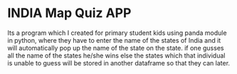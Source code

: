 # INDIA Map Quiz APP

Its a program which I created for primary student kids using panda module in python, where they have to enter the name of the states of India and it will automatically pop up the name of the state on the state. if one gusses all the name of the states he/she wins else the states which that individual is unable to guess will be stored in another dataframe so that they can later.  